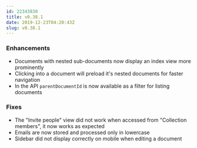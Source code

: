 ```yaml
---
id: 22343830
title: v0.38.1
date: 2019-12-23T04:20:43Z
slug: v0.38.1
---
```

    
### Enhancements

- Documents with nested sub-documents now display an index view more prominently
- Clicking into a document will preload it's nested documents for faster navigation
- In the API `parentDocumentId` is now available as a filter for listing documents

### Fixes

- The "Invite people" view did not work when accessed from "Collection members", it now works as expected
- Emails are now stored and processed only in lowercase
- Sidebar did not display correctly on mobile when editing a document

      